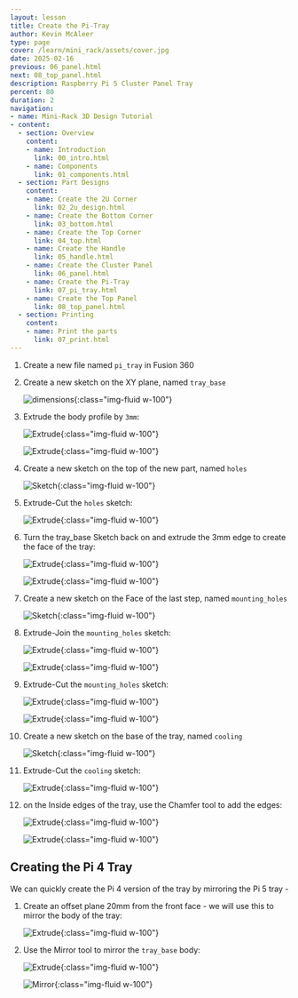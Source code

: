 ```yaml
---
layout: lesson
title: Create the Pi-Tray
author: Kevin McAleer
type: page
cover: /learn/mini_rack/assets/cover.jpg
date: 2025-02-16
previous: 06_panel.html
next: 08_top_panel.html
description: Raspberry Pi 5 Cluster Panel Tray
percent: 80
duration: 2
navigation:
- name: Mini-Rack 3D Design Tutorial
- content:
  - section: Overview
    content:
    - name: Introduction
      link: 00_intro.html
    - name: Components
      link: 01_components.html
  - section: Part Designs
    content:
    - name: Create the 2U Corner
      link: 02_2u_design.html
    - name: Create the Bottom Corner
      link: 03_bottom.html
    - name: Create the Top Corner
      link: 04_top.html
    - name: Create the Handle
      link: 05_handle.html
    - name: Create the Cluster Panel
      link: 06_panel.html
    - name: Create the Pi-Tray
      link: 07_pi_tray.html
    - name: Create the Top Panel
      link: 08_top_panel.html
  - section: Printing
    content:
    - name: Print the parts
      link: 07_print.html
---
```



1. Create a new file named `pi_tray` in Fusion 360

1. Create a new sketch on the XY plane, named `tray_base`

    ![dimensions](/learn/mini_rack/assets/pi_tray_01_sketch.png){:class="img-fluid w-100"}

1. Extrude the body profile by `3mm`:

    ![Extrude](/learn/mini_rack/assets/pi_tray_02_extrude.png){:class="img-fluid w-100"}

    ![Extrude](/learn/mini_rack/assets/pi_tray_03_extrude.png){:class="img-fluid w-100"}

1. Create a new sketch on the top of the new part, named `holes`

    ![Sketch](/learn/mini_rack/assets/pi_tray_04_sketch.png){:class="img-fluid w-100"}

1. Extrude-Cut the `holes` sketch:

    ![Extrude](/learn/mini_rack/assets/pi_tray_05_extrude.png){:class="img-fluid w-100"}

1. Turn the tray_base Sketch back on and extrude the 3mm edge to create the face of the tray:

    ![Extrude](/learn/mini_rack/assets/pi_tray_06_extrude.png){:class="img-fluid w-100"}

    ![Extrude](/learn/mini_rack/assets/pi_tray_07_extrude.png){:class="img-fluid w-100"}

1. Create a new sketch on the Face of the last step, named `mounting_holes`

    ![Sketch](/learn/mini_rack/assets/pi_tray_08_sketch.png){:class="img-fluid w-100"}

1. Extrude-Join the `mounting_holes` sketch:

    ![Extrude](/learn/mini_rack/assets/pi_tray_09_extrude.png){:class="img-fluid w-100"}

    ![Extrude](/learn/mini_rack/assets/pi_tray_10_extrude.png){:class="img-fluid w-100"}

1. Extrude-Cut the `mounting_holes` sketch:

    ![Extrude](/learn/mini_rack/assets/pi_tray_11_extrude.png){:class="img-fluid w-100"}

    ![Extrude](/learn/mini_rack/assets/pi_tray_12_extrude.png){:class="img-fluid w-100"}

1. Create a new sketch on the base of the tray, named `cooling`

    ![Sketch](/learn/mini_rack/assets/pi_tray_13_sketch.png){:class="img-fluid w-100"}

1. Extrude-Cut the `cooling` sketch:

    ![Extrude](/learn/mini_rack/assets/pi_tray_14_extrude.png){:class="img-fluid w-100"}

1. on the Inside edges of the tray, use the Chamfer tool to add the edges:

    ![Extrude](/learn/mini_rack/assets/pi_tray_15_chamfer.png){:class="img-fluid w-100"}

    ![Extrude](/learn/mini_rack/assets/pi_tray_16_chamfer.png){:class="img-fluid w-100"}

## Creating the Pi 4 Tray

We can quickly create the Pi 4 version of the tray by mirroring the Pi 5 tray - 

1. Create an offset plane 20mm from the front face - we will use this to mirror the body of the tray:

    
    ![Extrude](/learn/mini_rack/assets/pi_tray_17_plane.png){:class="img-fluid w-100"}

1. Use the Mirror tool to mirror the `tray_base` body:

    ![Extrude](/learn/mini_rack/assets/pi_tray_18_mirror.png){:class="img-fluid w-100"}

    ![Mirror](/learn/mini_rack/assets/pi_tray_19_mirror.png){:class="img-fluid w-100"}